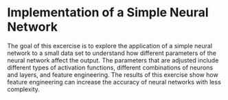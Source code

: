 # Implementation of a Simple Neural Network
The goal of this excercise is to explore the application of a simple neural network to a small data set to understand how different parameters of the neural network affect the output. The parameters that are adjusted include different types of activation functions, different combinations of neurons and layers, and feature engineering. The results of this exercise show how feature engineering can increase the accuracy of neural networks with less complexity.

